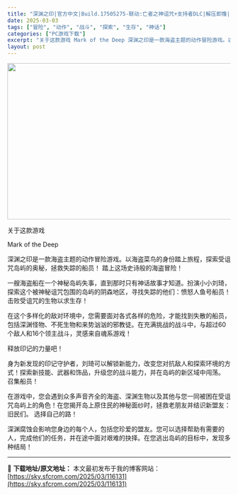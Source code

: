 ```yaml
---
title: "深渊之印|官方中文|Build.17505275-联动:亡者之神诅咒+支持者DLC|解压即撸|"
date: 2025-03-03
tags: ["冒险", "动作", "战斗", "探索", "生存", "神话"]
categories: ["PC游戏下载"]
excerpt: "关于这款游戏 Mark of the Deep 深渊之印是一款海盗主题的动作冒险游戏。以海盗菜鸟的身份踏上旅程，探索受诅咒岛屿的奥秘，拯救失踪的船员！ 踏上这场史诗般的海盗冒险！ 一艘海盗船在一个神秘岛屿失事，直到那时只有神话故事才知道。扮演小小刘琦，探索这个被神秘诅咒包围的岛屿的阴森地区，寻找失踪&hellip;"
layout: post
---
```


<img class="aligncenter size-full wp-image-116136" src="https://sky.sfcrom.com/wp-content/uploads/2025/03/2025030309291928.webp" alt="" width="616" height="353" />

关于这款游戏

Mark of the Deep

深渊之印是一款海盗主题的动作冒险游戏。以海盗菜鸟的身份踏上旅程，探索受诅咒岛屿的奥秘，拯救失踪的船员！
踏上这场史诗般的海盗冒险！

一艘海盗船在一个神秘岛屿失事，直到那时只有神话故事才知道。扮演小小刘琦，探索这个被神秘诅咒包围的岛屿的阴森地区，寻找失踪的他们：愤怒人鱼号船员！
击败受诅咒的生物以求生存！

在这个多样化的敌对环境中，您需要面对各式各样的危险，才能找到失散的船员，包括深渊怪物、不死生物和来势汹汹的邪教徒。在充满挑战的战斗中，与超过60个敌人和16个领主战斗，灵感来自魂系游戏！

释放印记的力量吧！

身为新发现的印记守护者，刘琦可以解锁新能力，改变您对抗敌人和探索环境的方式！探索新技能、武器和饰品，升级您的战斗能力，并在岛屿的新区域中闯荡。
召集船员！

在游戏中，您会遇到众多声音齐全的海盗、深渊生物以及其他与您一同被困在受诅咒岛屿上的角色！在您揭开岛上原住民的神秘面纱时，拯救老朋友并结识新盟友： 旧民们。
选择自己的路！

深渊腐蚀会影响您身边的每个人，包括您珍爱的盟友。您可以选择帮助有需要的人，完成他们的任务，并在途中面对艰难的抉择。在您逃出岛屿的目标中，发现多种结局！

---
📖 **下载地址/原文地址：** 本文最初发布于我的博客网站：[https://sky.sfcrom.com/2025/03/116131](https://sky.sfcrom.com/2025/03/116131)
